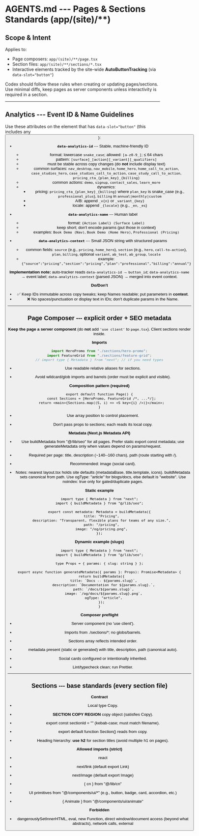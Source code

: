 
# AGENTS.md --- Pages & Sections Standards (app/(site)/**)

## Scope & Intent
Applies to:
- Page composers: `app/(site)/**/page.tsx`
- Section files: `app/(site)/**/sections/*.tsx`
- Interactive elements tracked by the site-wide **AutoButtonTracking** (via `data-slot="button"`)

Codex should follow these rules when creating or updating pages/sections. Use minimal diffs, keep pages as server components unless interactivity is required in a section.

---

## Analytics --- Event ID & Name Guidelines
Use these attributes on the element that has `data-slot="button"` (this includes any <Button />):

- **`data-analytics-id`** --- Stable, machine-friendly ID
  - format: lowercase `snake_case`; allowed: `[a-z0-9_]`; ≤ 64 chars
  - pattern: `[surface]_[action][_variant][_qualifiers]`
  - must be stable across copy changes (do **not** include display text)
  - common surfaces: `nav_desktop`, `nav_mobile`, `home_hero`, `home_call_to_action`, `case_studies_hero`, `case_studies_call_to_action`, `case_study_call_to_action`, `pricing_cta_{plan_key}_{billing}`
  - common actions: `demo`, `signup`, `contact_sales`, `learn_more`
  - dynamics:
    - pricing: `pricing_cta_{plan_key}_{billing}` where `plan_key` is snake_case (e.g., `professional_plus`), `billing` in `annual|monthly|custom`
    - A/B: append `_v{n}` or `_variant_{key}`
    - locale: append `_{locale}` (e.g., `_en`, `_es`)

- **`data-analytics-name`** --- Human label
  - format: `{Action Label} (Surface Label)`
  - keep short; don't encode params (put those in context)
  - examples: `Book Demo (Nav)`, `Book Demo (Home Hero)`, `Professional (Pricing)`

- **`data-analytics-context`** --- Small JSON string with structured params
  - common fields: `source` (e.g., `pricing`, `home_hero`), `section` (e.g., `hero`, `call-to-action`), `plan`, `billing`, optional `variant`, `ab_test`, `ab_group`, `locale`
  - example: `{"source":"pricing","section":"pricing","plan":"professional","billing":"annual"}`

**Implementation note:** auto-tracker reads
`data-analytics-id` → `button_id`; `data-analytics-name` → event label; `data-analytics-context` (parsed JSON) → merged into event context.

**Do/Don't**
- ✅ Keep IDs immutable across copy tweaks; keep Names readable; put parameters in **context**.
- ❌ No spaces/punctuation or display text in IDs; don't duplicate params in the Name.

---

## Page Composer --- explicit order + SEO metadata
**Keep the page a server component** (do **not** add `'use client'` to `page.tsx`). Client sections render inside.

**Imports**
```ts
import HeroPromo from "./sections/hero-promo";
import FeatureGrid from "./sections/feature-grid";
// import type { Metadata } from "next"; // if you need types
```

-   Use readable relative aliases for sections.

-   Avoid wildcard/glob imports and barrels (order must be explicit and visible).

**Composition pattern (required)**

```
export default function Page() {
  const Sections = [HeroPromo, FeatureGrid /*, ...*/];
  return <main>{Sections.map((S, i) => <S key={i} />)}</main>;
}
```

-   Use array position to control placement.

-   Don't pass props to sections; each reads its local copy.

**Metadata (Next.js Metadata API)**

-   Use buildMetadata from "@/lib/seo" for all pages. Prefer static export const metadata; use generateMetadata only when values depend on params/request.

-   Required per page: title, description (~140--160 chars), path (route starting with /).

-   Recommended: image (social card).

-   Notes: nearest layout.tsx holds site defaults (metadataBase, title.template, icons). buildMetadata sets canonical from path. Use ogType: "article" for blogs/docs, else default is "website". Use noindex: true only for gated/duplicate pages.

**Static example**

```
import type { Metadata } from "next";
import { buildMetadata } from "@/lib/seo";

export const metadata: Metadata = buildMetadata({
  title: "Pricing",
  description: "Transparent, flexible plans for teams of any size.",
  path: "/pricing",
  image: "/og/pricing.png",
});
```

**Dynamic example (slugs)**

```
import type { Metadata } from "next";
import { buildMetadata } from "@/lib/seo";

type Props = { params: { slug: string } };

export async function generateMetadata({ params }: Props): Promise<Metadata> {
  return buildMetadata({
    title: `Docs -- ${params.slug}`,
    description: `Documentation for ${params.slug}.`,
    path: `/docs/${params.slug}`,
    image: `/og/docs/${params.slug}.png`,
    ogType: "article",
  });
}
```

**Composer preflight**

-   Server component (no 'use client').

-   Imports from ./sections/*; no globs/barrels.

-   Sections array reflects intended order.

-   metadata present (static or generated) with title, description, path (canonical auto).

-   Social cards configured or intentionally inherited.

-   Lint/typecheck clean; run Prettier.

* * * * *

**Sections --- base standards (every section file)**
--------------------------------------------------

**Contract**

-   Local type Copy.

-   **SECTION COPY REGION**  copy object (satisfies Copy).

-   export const sectionId = "<slug>" (kebab-case; must match filename).

-   export default function Section() reads from copy.

-   Heading hierarchy: **use h2** for section titles (avoid multiple h1 on pages).

**Allowed imports (strict)**

-   react

-   next/link (default export Link)

-   next/image (default export Image)

-   { cn } from "@/lib/cn"

-   UI primitives from "@/components/ui/*" (e.g., button, badge, card, accordion, etc.)

-   { Animate } from "@/components/ui/animate"

**Forbidden**

-   dangerouslySetInnerHTML, eval, new Function, direct window/document access (beyond what <Animate> abstracts), network calls, external <script>/<style>.

**Routing**

-   Internal: <Link href="/path">...</Link>

-   External/downloads: <a href="https://..." target="_blank" rel="noopener noreferrer">...</a> or <a download>.

-   With UI primitives that support asChild:

```
<Button asChild><Link href="/path">Label</Link></Button>
```

-   Do **not** nest <a> inside <Link>.

**Server/Client boundaries**

-   Render all text content on the **server** for SEO.

-   If you need hooks/handlers/refs or DOM access, split into two files:

    -   ./<slug>.tsx (server): headings/copy; renders the client component and passes props.

    -   ./<slug>-client.tsx (client): 'use client'; interactive logic.

**Styling & A11y**

-   Tailwind + design tokens (text-primary, bg-secondary, border-muted, etc.).

-   **Section Layout Tokens**: Use section-specific tokens for consistent spacing and width:
  - `.px-section` - Section horizontal padding (replaces `px-6`)
  - `.py-section` - Section vertical padding (responsive: 48px mobile, 80px desktop)
  - `.max-w-section` - Section max width (replaces `max-w-6xl`)
  - **Standard section wrapper**: `max-w-section px-section py-section`

-   Semantic HTML; labeled controls; keyboard-friendly; logical heading order.

-   Images require meaningful alt. If Image uses fill, include sizes.

**Naming & collisions**

-   Filename is kebab-case human slug (e.g., hero-promo.tsx). No numeric prefixes.

-   If slug exists, choose a new meaningful slug. Do not rename existing files.

* * * * *

**Task recipes**
----------------

### **A) Create a new section**

> Start your reply with: **"I am going to be following the create task recipe."**

**Goal**

-   Create a self-contained file: /app/(site)/<page>/sections/<slug>.tsx.

-   Update the page composer to include the new section in explicit order.

-   Follow base standards and composer rules. Keep design consistent (scan one or two nearby sections first).

**Steps**

1.  **Infer slug**: lowercase → trim → replace spaces/punct/emoji with - → collapse repeats → strip leading/trailing -. If taken, pick a different sensible slug (don't rename existing files).

2.  **Create file** with required contract. Allowed imports only. Add 'use client' **only if** you use hooks/handlers/refs.

3.  **Populate minimal copy** with real-sounding placeholders. For unresolved items add TODOs **with resolution prompts** near copy:

    -   // TODO: confirm href → Ask: "What page should this link to?"

    -   // TODO: confirm image → Ask: "What image should be used? (describe or provide path)"

    -   // TODO: confirm copy → Ask: "What should this text say?"

4.  **Animation (optional)**: wrap with <Animate ...> using names/props from "@/components/ui/animate". If unspecified/invalid, default to fadeInStagger.

5.  **Images**: meaningful alt; if fill, set sizes.

6.  **Update composer**: import newly created section into page.tsx and insert into the Sections array at the requested position (append if unspecified). If the page composer is missing, bootstrap it and set minimal metadata via buildMetadata.

**Static template**

```
import Link from "next/link";
import Image from "next/image";
import { cn } from "@/lib/cn";
import { Button } from "@/components/ui/button";
import { Badge } from "@/components/ui/badge";

type Copy = {
  title: string;
  sub?: string;
  badge?: string;
  primaryCta?: { label: string; href: string };
  secondaryCta?: { label: string; href: string };
  image?: { src: string; alt: string };
};

export const sectionId = "<slug>";

// ---- SECTION COPY REGION ----
const copy = {
  title: "Your headline here", // TODO: confirm headline
  sub: "A short supporting sentence that explains the value.", // TODO: confirm subtext
  badge: "New Feature", // TODO: confirm badge (or remove)
  primaryCta: { label: "Get started", href: "/signup" }, // TODO: confirm primary CTA
  secondaryCta: { label: "Learn more", href: "/docs" }, // TODO: confirm secondary CTA
  image: { src: "/images/placeholder.png", alt: "Product UI" } // TODO: confirm image
} satisfies Copy;
// ---- /SECTION COPY REGION ----

export default function Section() {
  const c = copy;
  return (
    <section className={cn("relative isolate bg-background text-foreground")}>
      <div className="mx-auto max-w-7xl px-6 py-20 lg:px-8">
        <div className="grid grid-cols-1 items-center gap-10 lg:grid-cols-2">
          <div className="space-y-6">
            {c.badge && <Badge variant="secondary" className="text-sm">{c.badge}</Badge>}
            <h2 className="text-4xl font-bold tracking-tight sm:text-5xl lg:text-6xl">{c.title}</h2>
            {c.sub && <p className="max-w-prose text-muted-foreground">{c.sub}</p>}
            <div className="flex flex-wrap gap-4">
              {c.primaryCta && (
                <Button asChild><Link href={c.primaryCta.href}>{c.primaryCta.label}</Link></Button>
              )}
              {c.secondaryCta && (
                <Button variant="ghost" asChild><Link href={c.secondaryCta.href}>{c.secondaryCta.label}</Link></Button>
              )}
            </div>
          </div>

          {c.image && (
            <div className="relative">
              <div className="aspect-[4/3] w-full overflow-hidden rounded-xl ring-1 ring-border/50">
                <Image
                  src={c.image.src}
                  alt={c.image.alt}
                  fill
                  sizes="(min-width:1024px) 50vw, 100vw"
                  className="object-cover"
                />
              </div>
            </div>
          )}
        </div>
      </div>
    </section>
  );
}
```

**Animated template**

```
import Link from "next/link";
import Image from "next/image";
import { cn } from "@/lib/cn";
import { Button } from "@/components/ui/button";
import { Badge } from "@/components/ui/badge";
import { Animate } from "@/components/ui/animate";

type Copy = {
  title: string;
  sub?: string;
  badge?: string;
  ctas?: { label: string; href: string }[];
  image?: { src: string; alt: string };
};

export const sectionId = "<slug>";

// ---- SECTION COPY REGION ----
const copy = {
  title: "Launch faster with polished sections", // TODO: confirm headline
  sub: "Single-file sections with great defaults.", // TODO: confirm subtext
  badge: "Launching Soon", // TODO: confirm badge
  ctas: [
    { label: "Try it free", href: "/signup" }, // TODO
    { label: "Watch demo", href: "/#tour" } // TODO
  ],
  image: { src: "/images/hero-ui.png", alt: "Product UI" } // TODO
} satisfies Copy;
// ---- /SECTION COPY REGION ----

export default function Section() {
  const c = copy;
  return (
    <section className={cn("relative isolate bg-neutral-950 text-white")}>
      <div className="mx-auto max-w-7xl px-6 py-24 lg:px-8">
        <div className="grid grid-cols-1 items-center gap-12 lg:grid-cols-2">
          <Animate name="fadeInStagger" trigger="onVisible" as="div" className="space-y-6">
            {c.badge && (
              <Badge variant="outline" className="animate-item text-sm border-white/20 text-white">{c.badge}</Badge>
            )}
            <h2 className="animate-item text-4xl font-bold tracking-tight sm:text-5xl lg:text-6xl">{c.title}</h2>
            {c.sub && <p className="animate-item max-w-prose text-neutral-300">{c.sub}</p>}
            {c.ctas && (
              <div className="animate-item flex flex-wrap gap-4">
                {c.ctas.map((cta, i) => (
                  <Button key={i} asChild><Link href={cta.href}>{cta.label}</Link></Button>
                ))}
              </div>
            )}
          </Animate>

          {c.image && (
            <Animate name="parallax" trigger="onScroll" durationMs={1200} easing="ease-out" as="div" className="relative">
              <div className="aspect-[4/3] w-full overflow-hidden rounded-xl ring-1 ring-white/10">
                <Image
                  src={c.image.src}
                  alt={c.image.alt}
                  fill
                  sizes="(min-width:1024px) 50vw, 100vw"
                  className="object-cover"
                  priority
                />
              </div>
            </Animate>
          )}
        </div>
      </div>
    </section>
  );
}
```

**Composer update (insert new section)**

```
import NewSection from "./sections/<slug>";

export default function Page() {
  const Sections = [NewSection /*, existing sections...*/];
  return <main>{Sections.map((S, i) => <S key={i} />)}</main>;
}
```

**Composer bootstrap (if page.tsx missing)**

```
import type { Metadata } from "next";
import { buildMetadata } from "@/lib/seo";
import NewSection from "./sections/<slug>";

export const metadata: Metadata = buildMetadata({
  title: "Page Title", // TODO: confirm title
  description: "One-sentence summary for SEO.", // TODO: confirm description
  path: "/<page>", // TODO: confirm path
  image: "/og/<page>.png", // TODO: confirm OG image
});

export default function Page() {
  const Sections = [NewSection];
  return <main>{Sections.map((S, i) => <S key={i} />)}</main>;
}
```

**Create preflight**

-   Allowed imports only;

-   sectionId matches filename slug.

-   copy typed and satisfies Copy.

-   Images have alt; sizes set when fill.

-   Internal links via <Link>; external links use <a target="_blank" rel="noopener noreferrer">.

-   Composer import added and placed correctly (or composer bootstrapped with metadata).

-   Minimal diffs; Prettier; no unused imports.

**Create TODO resolution prompts**

-   Metadata: title/description/path/image/ogType.

-   Section order/placement.

-   Copy, CTAs (text + href), image choice.

-   Animation name/timing/trigger if requested.

* * * * *

### **B) Update / enhance an existing section**

> Start your reply with: **"I am going to be following the update/enhance task recipe."**

**Guardrails**

-   Keep **stable identity**: same filename + export const sectionId.

-   Allowed imports only;

-   Maintain semantic HTML/a11y; no forbidden APIs/external scripts/styles.

**Change tiers**

1.  **Copy-only** --- edit just the **SECTION COPY REGION**.

2.  **Visual** --- Tailwind classes, spacing/typography/colors, grid/flex, reorder existing blocks.

3.  **Behavioral** --- handlers, small client state, <Animate> animations, swap/add UI primitives.

4.  **Structural** --- add fields to Copy and adjust markup.

**Steps**

1.  Open app/(site)/<page>/sections/<slug>.tsx; confirm sectionId equals <slug>.

2.  Apply the minimal tier needed.

3.  If changing schema: update type Copy (required fields by default), supply defaults in copy; mark optional fields only when truly conditional and guard rendering.

4.  Keep exports the same; remove unused imports.

5.  A11y pass: headings, labels/aria-*, keyboard, focus, alt text; if Image uses fill, set sizes.

6.  Only touch the page composer if explicitly asked to reorder/replace.

**Update TODO prompts (use when unclear)**

-   Layout/grid/spacing/responsive behavior.

-   Color scheme or component variants (default to theme colors/primary variants if unspecified).

-   Animation effect/timing/trigger.

-   Exact copy, CTA text + link, image choice.

**Update preflight**

-   Filename and sectionId unchanged; default export still Section.

-   Imports allowlisted;

-   If schema changed: new fields required unless truly conditional; copy provides sane defaults and satisfies Copy.

-   A11y verified; Image fill → sizes provided.

-   No forbidden APIs; no external <script>/<style>.

-   Composer untouched unless reorder/replace was requested.

* * * * *

**Animation usage**
-------------------

-   Use <Animate> from "@/components/ui/animate"; treat it as the source of truth for valid names/props (don't duplicate enums here).

-   If an animation isn't specified, use library defaults; if an invalid name is given, fall back to fadeInStagger.

* * * * *

**Installing new **
-------------------

**shadcn/ui**
-------------

** components**
---------------

1.  Check if it already exists under @/components/ui/*.

2.  If missing, install via CLI:

```
npx shadcn@latest add <component-name>
```

1.  Import from @/components/ui/<component-name>; apply documented variants/props and accessibility.

2.  Prefer existing primitives for consistency; build custom only for truly unique needs.

* * * * *

**Agent behavior (editing etiquette)**
--------------------------------------

-   Make **small, atomic diffs**; don't churn unrelated imports/formatting.

-   Preserve public surface (exports, props) unless intentionally refactoring.

-   Ask **specific** questions only when needed (use the TODO prompts above).

-   Run format/lint/typecheck locally and leave the tree clean.
